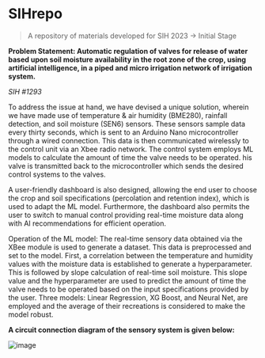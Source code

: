 # SIHrepo
> A repository of materials developed for SIH 2023 -> Initial Stage

**Problem Statement: Automatic regulation of valves for release of water based upon soil moisture availability in the root zone of the crop, using artificial intelligence, in a piped and micro irrigation network of irrigation system.**

*SIH #1293*

To address the issue at hand, we have devised a unique solution, wherein we have made use of temperature & air humidity (BME280), rainfall detection, and soil moisture (SEN6) sensors. These sensors sample data every thirty seconds, which is sent to an Arduino Nano microcontroller through a wired connection.  This data is then communicated wirelessly to the control unit via an Xbee radio network. The control system employs ML models to calculate the amount of time the valve needs to be operated. his valve is transmitted back to the microcontroller which sends the desired control systems to the valves. 

A user-friendly dashboard is also designed, allowing the end user to choose the crop and soil specifications (percolation and retention index), which is used to adapt the ML model. Furthermore, the dashboard also permits the user to switch to manual control providing real-time moisture data along with AI recommendations for efficient operation.

Operation of the ML model: The real-time sensory data obtained via the XBee module is used to generate a dataset. This data is preprocessed and set to the model. First, a correlation between the temperature and humidity values with the moisture data is established to generate a hyperparameter. This is followed by slope calculation of real-time soil moisture. This slope value and the hyperparameter are used to predict the amount of time the valve needs to be operated based on the input specifications provided by the user. Three models: Linear Regression, XG Boost, and Neural Net, are employed and the average of their recreations is considered to make the model robust. 

**A circuit connection diagram of the sensory system is given below:**


![image](https://github.com/ojas2412/SIHrepo/assets/128888678/0aca15d9-e7dc-418a-ad76-dc317863466c)
